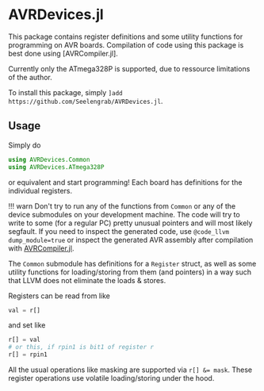 # AVRDevices.jl

This package contains register definitions and some utility functions for programming on AVR boards. Compilation of code using
this package is best done using [AVRCompiler.jl].

Currently only the ATmega328P is supported, due to ressource limitations of the author.

To install this package, simply `]add https://github.com/Seelengrab/AVRDevices.jl`.

## Usage

Simply do

```julia
using AVRDevices.Common
using AVRDevices.ATmega328P
```

or equivalent and start programming! Each board has definitions for the individual registers.

!!! warn
  Don't try to run any of the functions from `Common` or any of the device submodules on your development machine.
  The code will try to write to some (for a regular PC) pretty unusual pointers and will most likely segfault. If you need to inspect
  the generated code, use `@code_llvm dump_module=true` or inspect the generated AVR assembly after compilation with [AVRCompiler.jl]().

The `Common` submodule has definitions for a `Register` struct, as well as some utility functions for loading/storing
from them (and pointers) in a way such that LLVM does not eliminate the loads & stores.

Registers can be read from like

```julia
val = r[]
```

and set like

```julia
r[] = val
# or this, if rpin1 is bit1 of register r
r[] = rpin1
```

All the usual operations like masking are supported via `r[] &= mask`. These register operations use volatile loading/storing under the hood.
